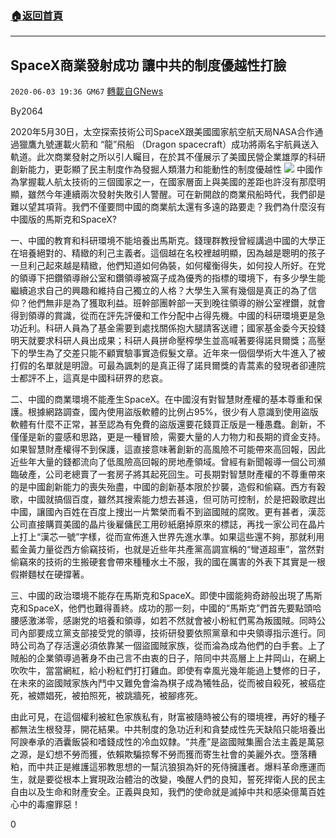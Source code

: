 ###  [:house:返回首頁](https://github.com/ourhimalayas/txt)
---

## SpaceX商業發射成功 讓中共的制度優越性打臉
`2020-06-03 19:36 GM67` [轉載自GNews](https://gnews.org/zh-hant/221927/)

By2064

2020年5月30日，太空探索技術公司SpaceX跟美國國家航空航天局NASA合作通過獵鷹九號運載火箭和 “龍”飛船 （Dragon spacecraft）成功將兩名宇航員送入軌道。此次商業發射之所以引人矚目，在於其不僅展示了美國民營企業雄厚的科研創新能力，更彰顯了民主制度作為發掘人類潛力和能動性的制度優越性
![](https://gnews.org/e7feff5d-5b60-4621-9aff-7703c2bdb6f1)
中國作為掌握載人航太技術的三個國家之一，在國家層面上與美國的差距也許沒有那麼明顯，雖然今年連續兩次發射失敗引人警醒。可在新開啟的商業飛船時代，我們卻是難以望其項背。我們不僅要問中國的商業航太還有多遠的路要走？我們為什麼沒有中國版的馬斯克和SpaceX?

一、中國的教育和科研環境不能培養出馬斯克。錢理群教授曾經講過中國的大學正在培養絕對的、精緻的利己主義者。這個越在名校裡越明顯，因為越是聰明的孩子一旦利己起來越是精緻，他們知道如何偽裝，如何權衡得失，如何投人所好。在党的領導下把鑽領導辦公室和鑽領導被窩子成為優秀的指標的環境下，有多少學生能繼續追求自己的興趣和維持自己獨立的人格？大學生入黨有幾個是真正的為了信仰？他們無非是為了獲取利益。班幹部團幹部一天到晚往領導的辦公室裡鑽，就會得到領導的賞識，從而在評先評優和工作分配中占得先機。中國的科研環境更是急功近利。科研人員為了基金需要到處找關係抱大腿請客送禮；國家基金委今天投錢明天就要求科研人員出成果；科研人員拼命壓榨學生並高喊著要得諾貝爾獎；高壓下的學生為了交差只能不顧實驗事實造假髮文章。近年來一個個學術大牛進入了被打假的名單就是明證。可最為諷刺的是真正得了諾貝爾獎的青蒿素的發現者卻連院士都評不上，這真是中國科研界的悲哀。

二、中國的商業環境不能產生SpaceX。在中國沒有對智慧財產權的基本尊重和保護。根據網路調查，國內使用盜版軟體的比例占95%，很少有人意識到使用盜版軟體有什麼不正常，甚至認為有免費的盜版還要花錢買正版是一種愚蠢。創新，不僅僅是新的靈感和思路，更是一種冒險，需要大量的人力物力和長期的資金支持。如果智慧財產權得不到保護，這直接意味著創新的高風險不可能帶來高回報，因此近些年大量的錢都流向了低風險高回報的房地產領域。曾經有新聞報導一個公司瀕臨破產，公司老總賣了一套房子將其起死回生。可長期對智慧財產權的不尊重帶來的是中國創新能力的喪失殆盡，中國的創新基本限於抄襲，造假和偷竊。西方有穀歌，中國就搞個百度，雖然其搜索能力想去甚遠，但可防可控制，於是把穀歌趕出中國，讓國內百姓在百度上捜出一片繁榮而看不到盜國賊的腐敗。更有甚者，漢蕊公司直接購買美國的晶片後雇傭民工用砂紙磨掉原來的標誌，再找一家公司在晶片上打上“漢芯一號”字樣，從而宣佈進入世界先進水準。如果這些還不夠，那就利用藍金黃力量從西方偷竊技術，也就是近些年共產黨高調宣稱的“彎道超車”，當然對偷竊來的技術的生搬硬套會帶來種種水土不服，我的國在厲害的外表下其實是一根假擀麵杖在硬撐著。

三、中國的政治環境不能存在馬斯克和SpaceX。即使中國能夠奇跡般出現了馬斯克和SpaceX，他們也難得善終。成功的那一刻，中國的“馬斯克”們首先要點頭哈腰感激涕零，感謝党的培養和領導，如若不然就會被小粉紅們罵為叛國賊。同時公司內部要成立黨支部接受党的領導，技術研發要依照黨章和中央領導指示進行。同時公司為了存活還必須依靠某一個盜國賊家族，從而淪為成為他們的白手套。上了賊船的企業領導過著身不由己言不由衷的日子，陪同中共高層上上井岡山，在網上吹吹牛，當當網紅，給小粉紅們打打雞血。即使有幸風光幾年能過上雙修的日子，在未來的盜國賊家族內鬥中又難免會淪為棋子成為犧牲品，從而被自殺死，被癌症死，被嫖娼死，被拍照死，被跳牆死，被腳疼死。

由此可見，在這個權利被紅色家族私有，財富被隨時被公有的環境裡，再好的種子都無法生根發芽，開花結果。中共制度的急功近利和貪婪成性先天缺陷只能培養出阿諛奉承的酒囊飯袋和嗜錢成性的冷血奴隸。“共產”是盜國賊集團合法主義是萬惡之源，是幻想不勞而獲，依賴欺騙掠奪不勞而獲而寄生社會的美麗外衣。墮落糟粕，而中共正是維護這邪教思想的一幫沆狼狽為奸的死侍擁護者。爆料革命應運而生，就是要從根本上實現政治體治的改變，喚醒人們的良知，誓死捍衛人民的民主自由以及生命和財產安全。正義與良知，我們的使命就是滅掉中共和感染億萬百姓心中的毒瘤罪惡！

0
